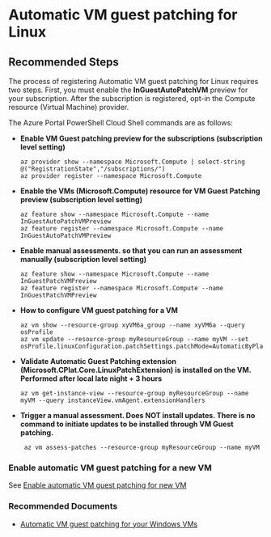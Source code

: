 <properties
  pagetitle="Automatic VM guest patching for Linux"
  description=""
  service="microsoft.compute"
  resource="virtualmachines"
  ms.author="bhpat"
  selfhelptype="Generic"
  supporttopicids="32743880"
  productpesids="15571"
  cloudenvironments="public, fairfax, mooncake, blackforest, ussec, usnat"
  disableclouds=""
  articleid="ae01d8dd-684f-4ceb-8531-5955eff93028"
  ownershipid="Compute_VirtualMachines" />
# Automatic VM guest patching for Linux

## **Recommended Steps** 

The process of registering Automatic VM guest patching for Linux requires two steps.  First, you must enable the **InGuestAutoPatchVM** preview for your subscription. After the subscription is registered, opt-in the Compute resource (Virtual Machine) provider.

The Azure Portal PowerShell Cloud Shell commands are as follows:  

* **Enable VM Guest patching preview for the subscriptions  (subscription level setting)**

   ```
   az provider show --namespace Microsoft.Compute | select-string @("RegistrationState","/subscriptions/")
   az provider register --namespace Microsoft.Compute
   ```

* **Enable the VMs (Microsoft.Compute) resource for VM Guest Patching preview (subscription level setting)**

   ```
   az feature show --namespace Microsoft.Compute --name InGuestAutoPatchVMPreview
   az feature register --namespace Microsoft.Compute --name InGuestAutoPatchVMPreview
   ```

* **Enable manual assessments.  so that you can run an assessment manually (subscription level setting)**

   ```
   az feature show --namespace Microsoft.Compute --name InGuestPatchVMPreview
   az feature register --namespace Microsoft.Compute --name InGuestPatchVMPreview
   ```

* **How to configure VM guest patching for a VM**

   ```
   az vm show --resource-group xyVM6a_group --name xyVM6a --query osProfile
   az vm update --resource-group myResourceGroup --name myVM --set osProfile.linuxConfiguration.patchSettings.patchMode=AutomaticByPlatform

  ```
* **Validate Automatic Guest Patching extension (Microsoft.CPlat.Core.LinuxPatchExtension) is installed on the VM.  Performed after local late night + 3 hours**

   ```
   az vm get-instance-view --resource-group myResourceGroup --name myVM --query instanceView.vmAgent.extensionHandlers

   ```
   
* **Trigger a manual assessment.  Does NOT install updates.  There is no command to initiate updates to be installed through VM Guest patching.**

   ```
    az vm assess-patches --resource-group myResourceGroup --name myVM

   ```
 
### Enable automatic VM guest patching for a new VM

See [Enable automatic VM guest patching for new VM](https://docs.microsoft.com/azure/virtual-machines/windows/automatic-vm-guest-patching#enable-automatic-vm-guest-patching)

### Recommended Documents

* [Automatic VM guest patching for your Windows VMs](https://docs.microsoft.com/azure/virtual-machines/windows/automatic-vm-guest-patching)

